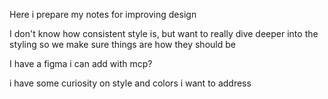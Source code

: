 Here i prepare my notes for improving design

I don't know how consistent style is, but want to really dive deeper into the styling so we make sure things are how they should be

I have a figma i can add with mcp?

i have some curiosity on style and colors i want to address
